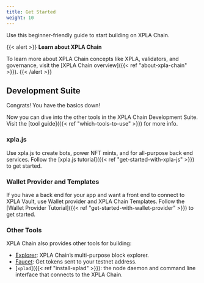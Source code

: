 ```yaml
---
title: Get Started
weight: 10
---
```


Use this beginner-friendly guide to start building on XPLA Chain.

{{< alert >}}
**Learn about XPLA Chain**

To learn more about XPLA Chain concepts like XPLA, validators, and governance, visit the [XPLA Chain overview]({{< ref "about-xpla-chain" >}}).
{{< /alert >}}

## Development Suite

Congrats! You have the basics down!

Now you can dive into the other tools in the XPLA Chain Development Suite. Visit the [tool guide]({{< ref "which-tools-to-use" >}}) for more info.

### xpla.js

Use xpla.js to create bots, power NFT mints, and for all-purpose back end services. Follow the [xpla.js tutorial]({{< ref "get-started-with-xpla-js" >}}) to get started.

### Wallet Provider and Templates

If you have a back end for your app and want a front end to connect to XPLA Vault, use Wallet provider and XPLA Chain Templates. Follow the [Wallet Provider Tutorial]({{< ref "get-started-with-wallet-provider" >}}) to get started.

### Other Tools

XPLA Chain also provides other tools for building:

- [Explorer](https://explorer.xpla.io): XPLA Chain’s multi-purpose block explorer.
- [Faucet](https://faucet.xpla.io): Get tokens sent to your testnet address.
- [`xplad`]({{< ref "install-xplad" >}}): the node daemon and command line interface that connects to the XPLA Chain.
